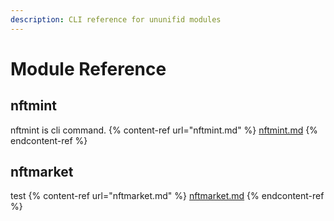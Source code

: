 ```yaml
---
description: CLI reference for ununifid modules
---
```


# Module Reference

## nftmint
nftmint is cli command.
{% content-ref url="nftmint.md" %}
[nftmint.md](nftmint.md)
{% endcontent-ref %}

## nftmarket
test
{% content-ref url="nftmarket.md" %}
[nftmarket.md](nftmarket.md)
{% endcontent-ref %}